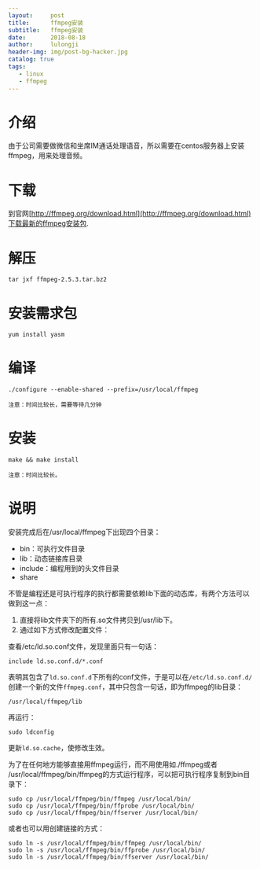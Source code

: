 ```yaml
---
layout:     post
title:      ffmpeg安装
subtitle:   ffmpeg安装
date:       2018-08-18
author:     lulongji
header-img: img/post-bg-hacker.jpg
catalog: true
tags:
   - linux
   - ffmpeg
---
```


# 介绍

由于公司需要做微信和坐席IM通话处理语音，所以需要在centos服务器上安装ffmpeg，用来处理音频。

# 下载

到官网[http://ffmpeg.org/download.html](http://ffmpeg.org/download.html)下载最新的ffmpeg安装包.

# 解压

    tar jxf ffmpeg-2.5.3.tar.bz2

# 安装需求包

    yum install yasm

# 编译

    ./configure --enable-shared --prefix=/usr/local/ffmpeg

```注意：时间比较长，需要等待几分钟```

# 安装

    make && make install

```注意：时间比较长。```

# 说明

安装完成后在/usr/local/ffmpeg下出现四个目录：

- bin：可执行文件目录
- lib：动态链接库目录
- include：编程用到的头文件目录
- share

不管是编程还是可执行程序的执行都需要依赖lib下面的动态库，有两个方法可以做到这一点：

1. 直接将lib文件夹下的所有.so文件拷贝到/usr/lib下。
2. 通过如下方式修改配置文件：

查看/etc/ld.so.conf文件，发现里面只有一句话：

    include ld.so.conf.d/*.conf

表明其包含了```ld.so.conf.d```下所有的conf文件，于是可以在```/etc/ld.so.conf.d/```创建一个新的文件```ffmpeg.conf```，其中只包含一句话，即为ffmpeg的lib目录：

    /usr/local/ffmpeg/lib

再运行：

    sudo ldconfig


更新```ld.so.cache```，使修改生效。

为了在任何地方能够直接用ffmpeg运行，而不用使用如./ffmpeg或者 /usr/local/ffmpeg/bin/ffmpeg的方式运行程序，可以把可执行程序复制到bin目录下：

    sudo cp /usr/local/ffmpeg/bin/ffmpeg /usr/local/bin/ 
    sudo cp /usr/local/ffmpeg/bin/ffprobe /usr/local/bin/ 
    sudo cp /usr/local/ffmpeg/bin/ffserver /usr/local/bin/


或者也可以用创建链接的方式：

    sudo ln -s /usr/local/ffmpeg/bin/ffmpeg /usr/local/bin/ 
    sudo ln -s /usr/local/ffmpeg/bin/ffprobe /usr/local/bin/ 
    sudo ln -s /usr/local/ffmpeg/bin/ffserver /usr/local/bin/





